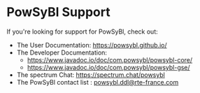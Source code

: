 # PowSyBl Support

If you're looking for support for PowSyBl, check out:

* The User Documentation: https://powsybl.github.io/
* The Developer Documentation:
    * https://www.javadoc.io/doc/com.powsybl/powsybl-core/
    * https://www.javadoc.io/doc/com.powsybl/powsybl-gse/
* The spectrum Chat: https://spectrum.chat/powsybl
* The PowSyBl contact list : [powsybl.ddl@rte-france.com](mailto:powsybl.ddl@rte-france.com)

